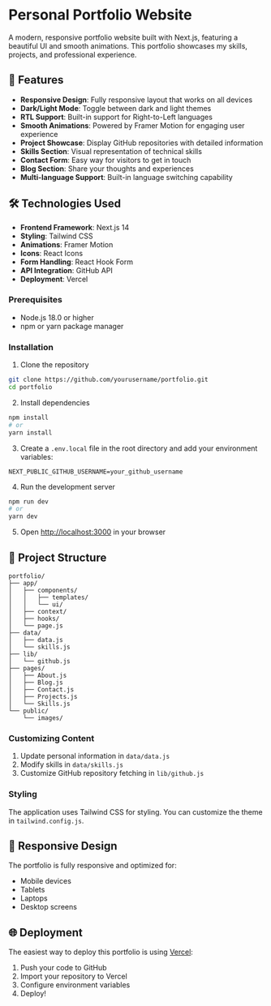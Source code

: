 # Personal Portfolio Website

A modern, responsive portfolio website built with Next.js, featuring a beautiful UI and smooth animations. This portfolio showcases my skills, projects, and professional experience.

## 🌟 Features

- **Responsive Design**: Fully responsive layout that works on all devices
- **Dark/Light Mode**: Toggle between dark and light themes
- **RTL Support**: Built-in support for Right-to-Left languages
- **Smooth Animations**: Powered by Framer Motion for engaging user experience
- **Project Showcase**: Display GitHub repositories with detailed information
- **Skills Section**: Visual representation of technical skills
- **Contact Form**: Easy way for visitors to get in touch
- **Blog Section**: Share your thoughts and experiences
- **Multi-language Support**: Built-in language switching capability

## 🛠️ Technologies Used

- **Frontend Framework**: Next.js 14
- **Styling**: Tailwind CSS
- **Animations**: Framer Motion
- **Icons**: React Icons
- **Form Handling**: React Hook Form
- **API Integration**: GitHub API
- **Deployment**: Vercel



### Prerequisites

- Node.js 18.0 or higher
- npm or yarn package manager

### Installation

1. Clone the repository

```bash
git clone https://github.com/yourusername/portfolio.git
cd portfolio
```

2. Install dependencies

```bash
npm install
# or
yarn install
```

3. Create a `.env.local` file in the root directory and add your environment variables:

```env
NEXT_PUBLIC_GITHUB_USERNAME=your_github_username
```

4. Run the development server

```bash
npm run dev
# or
yarn dev
```

5. Open [http://localhost:3000](http://localhost:3000) in your browser

## 📁 Project Structure

```
portfolio/
├── app/
│   ├── components/
│   │   ├── templates/
│   │   └── ui/
│   ├── context/
│   ├── hooks/
│   └── page.js
├── data/
│   ├── data.js
│   └── skills.js
├── lib/
│   └── github.js
├── pages/
│   ├── About.js
│   ├── Blog.js
│   ├── Contact.js
│   ├── Projects.js
│   └── Skills.js
└── public/
    └── images/
```


### Customizing Content

1. Update personal information in `data/data.js`
2. Modify skills in `data/skills.js`
3. Customize GitHub repository fetching in `lib/github.js`

### Styling

The application uses Tailwind CSS for styling. You can customize the theme in `tailwind.config.js`.

## 📱 Responsive Design

The portfolio is fully responsive and optimized for:

- Mobile devices
- Tablets
- Laptops
- Desktop screens

## 🌐 Deployment

The easiest way to deploy this portfolio is using [Vercel](https://vercel.com):

1. Push your code to GitHub
2. Import your repository to Vercel
3. Configure environment variables
4. Deploy!
